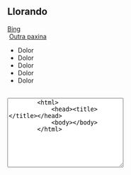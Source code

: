 <!DOCTYPE html>
<html lang="en">
<head>
    <meta charset="UTF-8">
    <meta http-equiv="X-UA-Compatible" content="IE=edge">
    <meta name="viewport" content="width=device-width, initial-scale=1.0">
    <title>Lloro2</title>
</head>
<body>
    <h2>Llorando</h2>
        <a href="google.com">Bing</a><br/>
    <img src="https://upload.wikimedia.org/wikipedia/commons/thumb/7/77/Google_Images_2015_logo.svg/300px-Google_Images_2015_logo.svg.png" alt="">
    <a href="referencias.md">Outra paxina</a><br/>
    <ul>
        <li>Dolor</li>
        <li>Dolor</li>
        <li>Dolor</li>
        <li>Dolor</li>
        <li>Dolor</li>
    </ul><br/>
    <textarea name="" id="" cols="30" rows="10">
        <html>
            <head><title></title></head>
            <body></body>
        </html>
    </textarea>
</body>
</html>
